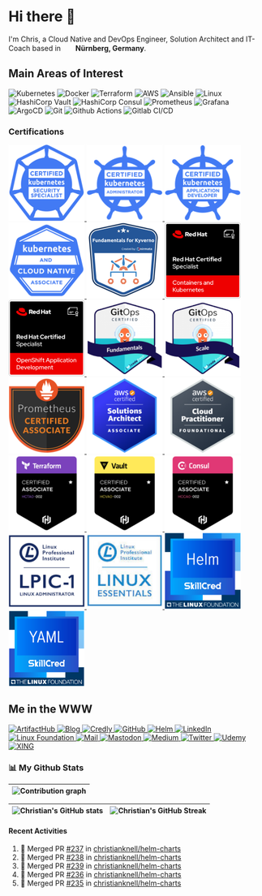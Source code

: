 # Hi there 👋

<p>I'm Chris, a Cloud Native and DevOps Engineer, Solution Architect and IT-Coach based in <img src='https://github.com/madebybowtie/FlagKit/blob/master/Assets/PNG/DE%403x.png?raw=true' width='21' height='15'> <b>Nürnberg, Germany</b>.</p>

## Main Areas of Interest
<p>
  <!-- infrastructure -->
  <img alt="Kubernetes" src="https://img.shields.io/badge/-Kubernetes-326ce5?style=flat-square&logo=kubernetes&logoColor=white" />
  <img alt="Docker" src="https://img.shields.io/badge/-Docker-46a2f1?style=flat-square&logo=docker&logoColor=white" />
  <img alt="Terraform" src="https://img.shields.io/badge/-Terraform-844fba?style=flat-square&logo=terraform&logoColor=white" />
  <img alt="AWS" src="https://img.shields.io/badge/-AWS-232F3E?style=flat-square&logo=amazonaws&logoColor=FF9900" />
  <img alt="Ansible" src="https://img.shields.io/badge/-Ansible-white?style=flat-square&logo=ansible&logoColor=black" />
  <img alt="Linux" src="https://img.shields.io/badge/-Linux-FCC624?style=flat-square&logo=linux&logoColor=black" />
  <img alt="HashiCorp Vault" src="https://img.shields.io/badge/-Vault-white?style=flat-square&logo=vault&logoColor=black" />
  <img alt="HashiCorp Consul" src="https://img.shields.io/badge/-Consul-F24C53?style=flat-square&logo=consul&logoColor=white" />
  
  <!-- monitoring -->
  <img alt="Prometheus" src="https://img.shields.io/badge/-Prometheus-E6522C?style=flat-square&logo=prometheus&logoColor=white" />
  <img alt="Grafana" src="https://img.shields.io/badge/-Grafana-F46800?style=flat-square&logo=grafana&logoColor=white" />
  
  <!-- git gud -->
  <img alt="ArgoCD" src="https://img.shields.io/badge/-ArgoCD-EF7B4D?style=flat-square&logo=argo&logoColor=white" />
  <img alt="Git" src="https://img.shields.io/badge/-Git-F05033?style=flat-square&logo=git&logoColor=white" />
  <img alt="Github Actions" src="https://img.shields.io/badge/-Github_Actions-2088FF?style=flat-square&logo=github-actions&logoColor=white" />
  <img alt="Gitlab CI/CD" src="https://img.shields.io/badge/-Gitlab_CI/CD-F0F0F0?style=flat-square&logo=gitlab&logoColor=white" />
</p>

### Certifications
<p>
  <a href="https://www.credly.com/badges/87ec89fc-b49e-4ab9-a415-823631702437" target="_blank">
    <img alt="CKS: Certified Kubernetes Security Specialist" height="150px" width="150px" src="images/cks.png"/>
  </a>
  <a href="https://www.credly.com/badges/640e6244-0eb2-45b4-978f-4227bb023d1d" target="_blank">
    <img alt="CKA: Certified Kubernetes Administrator" height="150px" width="150px" src="images/cka.png"/>
  </a>
  <a href="https://www.credly.com/badges/1e2dc1de-e3f8-42c3-8b61-707f95044bad" target="_blank">
    <img alt="CKAD: Certified Kubernetes Application Developer" height="150px" width="150px" src="images/ckad.png"/>
  </a>
  <a href="https://www.credly.com/badges/e1c83309-53af-4deb-988b-72c6a6d8f7ad" target="_blank">
    <img alt="KCNA: Kubernetes and Cloud Native Associate" height="150px" width="150px" src="images/kcna.png"/>
  </a>
  <a href="https://www.credly.com/badges/623460ae-bc90-43c1-8a93-2de8318dc840" target="_blank">
    <img alt="Fundamentals for Kyverno" height="150px" width="150px" src="images/fundamentals_for_kyverno.png"/>
  </a>
  <a href="https://www.credly.com/badges/3b4c5a7e-20b2-4e4d-81f4-3c2759fc45c9" target="_blank">
    <img alt="Red Hat® Certified Specialist in Containers and Kubernetes " height="150px" width="150px" src="images/redhat_certified_specialist_containers_and_kubernetes.png"/>
  </a>
  <a href="https://www.credly.com/badges/fb0c442e-c880-4e6d-b97d-2baf8445cf20" target="_blank">
    <img alt="Red Hat® Certified Specialist in OpenShift Application Development " height="150px" width="150px" src="images/redhat_certified_specialist_openshift_application_development.png"/>
  </a>
  <a href="certificates/gitops-fundamentals.pdf" target="_blank">
    <img alt="GitOps Fundamentals" height="150px" width="150px" src="images/gitops_fundamentals.png"/>
  </a>
  <a href="certificates/gitops-at-scale.pdf" target="_blank">
    <img alt="GitOps at Scale" height="150px" width="150px" src="images/gitops_at_scale.png"/>
  </a>
  <a href="https://www.credly.com/badges/faf0a3df-f8d9-40a8-b822-001789d36188" target="_blank">
    <img alt="PCA: Prometheus Certified Associate" height="150px" width="150px" src="images/pca.png"/>
  </a>
  <a href="https://www.credly.com/badges/d3a3349a-caf3-4508-ba9a-ad02f81a8f7c" target="_blank">
    <img alt="AWS Certified Solutions Architect – Associate" height="150px" width="150px" src="images/aws-saa.png"/>
  </a>
  <a href="https://www.credly.com/badges/c048742d-623e-44a5-9cc8-e0dfbb492707" target="_blank">
    <img alt="AWS Certified Cloud Practitioner" height="150px" width="150px" src="images/aws-cp.png"/>
  </a>
  <a href="https://www.credly.com/badges/f79d26b2-8dbc-4a70-9cf3-9c9ce388590c" target="_blank">
    <img alt="HashiCorp Certified: Terraform Associate" height="150px" width="150px" src="images/terraform_associate.png"/>
  </a>
  <a href="https://www.credly.com/badges/de27dcf9-82cf-4786-a573-e71266465565" target="_blank">
    <img alt="HashiCorp Certified: Vault Associate" height="150px" width="150px" src="images/vault_associate.png"/>
  </a>
  <a href="https://www.credly.com/badges/68c07833-84c5-43d5-afef-6e98938eab39" target="_blank">
    <img alt="HashiCorp Certified: Consul Associate" height="150px" width="150px" src="images/consul_associate.png"/>
  </a>
  <a href="https://lpi.org/v/LPI000442771/tjg4sn9f9a" target="_blank">
    <img alt="LPIC-1 Linux Administrator" height="150px" width="150px" src="images/lpic_1.png"/>
  </a>
  <a href="https://lpi.org/v/LPI000442771/tjg4sn9f9a" target="_blank">
    <img alt="LE-1: Linux Essentials" height="150px" width="150px" src="images/linux_essentials.png"/>
  </a>
  <a href="https://www.credly.com/badges/a46ba6ca-e821-41e6-99bd-59b4334d5c7d" target="_blank">
    <img alt="Developing Helm Charts" height="150px" width="150px" src="images/helm.png"/>
  </a>
  <a href="https://www.credly.com/badges/2fac3977-d44b-4b19-a438-93a8d9926c10" target="_blank">
    <img alt="YAML" height="150px" width="150px" src="images/yaml.png"/>
  </a>
</p>

## Me in the WWW
<p>
  <a href="https://artifacthub.io/packages/search?repo=christianknell" target="_blank">
    <img alt="ArtifactHub" src="https://img.shields.io/badge/ArtifactHub-417598?&style=flat-square&logo=artifacthub&logoColor=white" />
  </a>
  <a href="https://blog.knell.it" target="_blank">
    <img alt="Blog" src="https://img.shields.io/badge/Blog-15171A?&style=flat-square&logo=ghost&logoColor=white" />
  </a>
  <a href="https://www.credly.com/users/christianknell/" target="_blank">
    <img alt="Credly" src="https://img.shields.io/badge/Credly-FF6B00?&style=flat-square&logo=credly&logoColor=white" />
  </a>
  <a href="https://github.com/christianknell" target="_blank">
    <img alt="GitHub" src="https://img.shields.io/badge/GitHub-181717?&style=flat-square&logo=github&logoColor=white" />
  </a>
  <a href="https://christianknell.github.io/helm-charts/" target="_blank">
    <img alt="Helm" src="https://img.shields.io/badge/Helm-0F1689?&style=flat-square&logo=helm&logoColor=white" />
  </a>
  <a href="https://www.linkedin.com/in/christianknell/" target="_blank">
    <img alt="LinkedIn" src="https://img.shields.io/badge/LinkedIn-%230077B5.svg?&style=flat-square&logo=linkedin&logoColor=white" />
  </a>
  <a href="https://openprofile.dev/profile/christian.knell" target="_blank">
    <img alt="Linux Foundation" src="https://img.shields.io/badge/LinuxFoundation-003366?&style=flat-square&logo=linuxfoundation&logoColor=white"
  </a>
  <a href="mailto: christian@knell.it" target="_blank">
    <img alt="Mail" src="https://img.shields.io/badge/Mail-30B980?&style=flat-square&logo=minutemailer&logoColor=white" />
  </a>
  <a href="https://cloud-native.social/@christianknell" target="_blank">
    <img alt="Mastodon" src="https://img.shields.io/badge/Mastodon-6364FF?&style=flat-square&logo=mastodon&logoColor=white" />
  </a>
  <a href="https://christianknell.medium.com/" target="_blank">
    <img alt="Medium" src="https://img.shields.io/badge/Medium-000000?&style=flat-square&logo=medium&logoColor=white" />
  </a>
  <a href="https://twitter.com/christianknell" target="_blank">
    <img alt="Twitter" src="https://img.shields.io/badge/Twitter-1DA1F2?&style=flat-square&logo=twitter&logoColor=white" />
  </a>
  <a href="https://udemy.com/user/christian-knell" target="_blank">
    <img alt="Udemy" src="https://img.shields.io/badge/Udemy-A435F0?&style=flat-square&logo=udemy&logoColor=white" />
  </a>
  <a href="https://www.xing.com/profile/Christian_Knell" target="_blank">
    <img alt="XING" src="https://img.shields.io/badge/XING-006567?&style=flat-square&logo=xing&logoColor=white" />
  </a>
</p>

### 📊 My Github Stats

|   ![Contribution graph](https://activity-graph.herokuapp.com/graph?username=christianknell&theme=rogue) |
| :---: |

| ![Christian's GitHub stats](https://github-readme-stats.vercel.app/api?username=christianknell&show_icons=true&theme=city_lights) | ![Christian's GitHub Streak](https://github-readme-streak-stats.herokuapp.com/?user=christianknell&theme=city-lights) |
| :---: | :---: |

#### Recent Activities

<!--START_SECTION:activity-->
1. 🎉 Merged PR [#237](https://github.com/christianknell/helm-charts/pull/237) in [christianknell/helm-charts](https://github.com/christianknell/helm-charts)
2. 🎉 Merged PR [#238](https://github.com/christianknell/helm-charts/pull/238) in [christianknell/helm-charts](https://github.com/christianknell/helm-charts)
3. 🎉 Merged PR [#239](https://github.com/christianknell/helm-charts/pull/239) in [christianknell/helm-charts](https://github.com/christianknell/helm-charts)
4. 🎉 Merged PR [#236](https://github.com/christianknell/helm-charts/pull/236) in [christianknell/helm-charts](https://github.com/christianknell/helm-charts)
5. 🎉 Merged PR [#235](https://github.com/christianknell/helm-charts/pull/235) in [christianknell/helm-charts](https://github.com/christianknell/helm-charts)
<!--END_SECTION:activity-->
